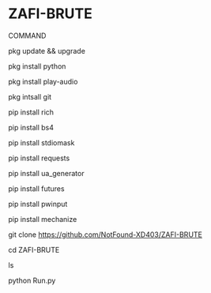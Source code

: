 # ZAFI-BRUTE
COMMAND

pkg update && upgrade

pkg install python

pkg install play-audio

pkg intsall git

pip install rich

pip install bs4

pip install stdiomask

pip install requests

pip install ua_generator

pip install futures

pip install pwinput

pip install mechanize

git clone https://github.com/NotFound-XD403/ZAFI-BRUTE

cd ZAFI-BRUTE

ls

python Run.py
